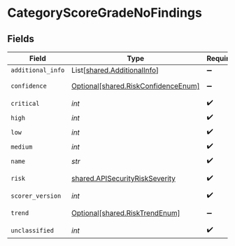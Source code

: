 # CategoryScoreGradeNoFindings


## Fields

| Field                                                                            | Type                                                                             | Required                                                                         | Description                                                                      |
| -------------------------------------------------------------------------------- | -------------------------------------------------------------------------------- | -------------------------------------------------------------------------------- | -------------------------------------------------------------------------------- |
| `additional_info`                                                                | List[[shared.AdditionalInfo](../../models/shared/additionalinfo.md)]             | :heavy_minus_sign:                                                               | N/A                                                                              |
| `confidence`                                                                     | [Optional[shared.RiskConfidenceEnum]](../../models/shared/riskconfidenceenum.md) | :heavy_minus_sign:                                                               | An enumeration.                                                                  |
| `critical`                                                                       | *int*                                                                            | :heavy_check_mark:                                                               | N/A                                                                              |
| `high`                                                                           | *int*                                                                            | :heavy_check_mark:                                                               | N/A                                                                              |
| `low`                                                                            | *int*                                                                            | :heavy_check_mark:                                                               | N/A                                                                              |
| `medium`                                                                         | *int*                                                                            | :heavy_check_mark:                                                               | N/A                                                                              |
| `name`                                                                           | *str*                                                                            | :heavy_check_mark:                                                               | N/A                                                                              |
| `risk`                                                                           | [shared.APISecurityRiskSeverity](../../models/shared/apisecurityriskseverity.md) | :heavy_check_mark:                                                               | An `enum`eration.                                                                |
| `scorer_version`                                                                 | *int*                                                                            | :heavy_check_mark:                                                               | N/A                                                                              |
| `trend`                                                                          | [Optional[shared.RiskTrendEnum]](../../models/shared/risktrendenum.md)           | :heavy_minus_sign:                                                               | An enumeration.                                                                  |
| `unclassified`                                                                   | *int*                                                                            | :heavy_check_mark:                                                               | N/A                                                                              |